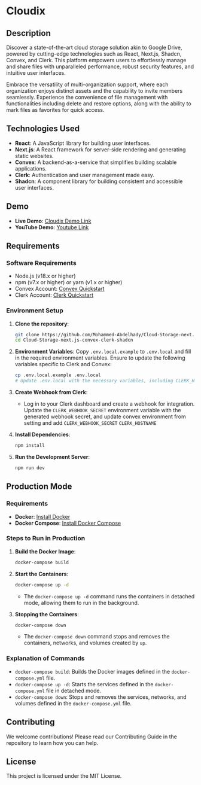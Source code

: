 # Cloudix

## Description

Discover a state-of-the-art cloud storage solution akin to Google Drive, powered by cutting-edge technologies such as React, Next.js, Shadcn, Convex, and Clerk. This platform empowers users to effortlessly manage and share files with unparalleled performance, robust security features, and intuitive user interfaces.

Embrace the versatility of multi-organization support, where each organization enjoys distinct assets and the capability to invite members seamlessly. Experience the convenience of file management with functionalities including delete and restore options, along with the ability to mark files as favorites for quick access.

## Technologies Used

- **React**: A JavaScript library for building user interfaces.
- **Next.js**: A React framework for server-side rendering and generating static websites.
- **Convex**: A backend-as-a-service that simplifies building scalable applications.
- **Clerk**: Authentication and user management made easy.
- **Shadcn**: A component library for building consistent and accessible user interfaces.

## Demo

- **Live Demo**: [Cloudix Demo Link](https://cloudix.vercel.app/)
- **YouTube Demo**: [Youtube Link](https://youtu.be/Aan6-BmApnc)

## Requirements

### Software Requirements

- Node.js (v18.x or higher)
- npm (v7.x or higher) or yarn (v1.x or higher)
- Convex Account: [Convex Quickstart](https://docs.convex.dev/quickstart/nextjs)
- Clerk Account: [Clerk Quickstart](https://clerk.com/docs/quickstarts/nextjs)

### Environment Setup

1. **Clone the repository**:

   ```bash
   git clone https://github.com/Mohammed-Abdelhady/Cloud-Storage-next.js-convex-clerk-shadcn.git
   cd Cloud-Storage-next.js-convex-clerk-shadcn
   ```

2. **Environment Variables**:
   Copy `.env.local.example` to `.env.local` and fill in the required environment variables. Ensure to update the following variables specific to Clerk and Convex:

   ```bash
   cp .env.local.example .env.local
   # Update .env.local with the necessary variables, including CLERK_HOSTNAME and CLERK_WEBHOOK_SECRET for Clerk integration.
   ```

3. **Create Webhook from Clerk**:

   - Log in to your Clerk dashboard and create a webhook for integration. Update the `CLERK_WEBHOOK_SECRET` environment variable with the generated webhook secret, and update convex environment from setting and add `CLERK_WEBHOOK_SECRET` `CLERK_HOSTNAME`

4. **Install Dependencies**:

   ```bash
   npm install
   ```

5. **Run the Development Server**:
   ```bash
   npm run dev
   ```

## Production Mode

### Requirements

- **Docker**: [Install Docker](https://docs.docker.com/engine/install/)
- **Docker Compose**: [Install Docker Compose](https://docs.docker.com/compose/install/linux/)

### Steps to Run in Production

1. **Build the Docker Image**:

   ```bash
   docker-compose build
   ```

2. **Start the Containers**:

   ```bash
   docker-compose up -d
   ```

   - The `docker-compose up -d` command runs the containers in detached mode, allowing them to run in the background.

3. **Stopping the Containers**:

   ```bash
   docker-compose down
   ```

   - The `docker-compose down` command stops and removes the containers, networks, and volumes created by `up`.

### Explanation of Commands

- `docker-compose build`: Builds the Docker images defined in the `docker-compose.yml` file.
- `docker-compose up -d`: Starts the services defined in the `docker-compose.yml` file in detached mode.
- `docker-compose down`: Stops and removes the services, networks, and volumes defined in the `docker-compose.yml` file.

## Contributing

We welcome contributions! Please read our Contributing Guide in the repository to learn how you can help.

## License

This project is licensed under the MIT License.
